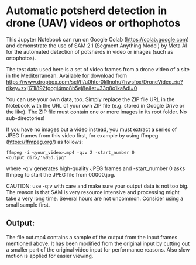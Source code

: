 # Automatic potsherd detection in drone (UAV) videos or orthophotos

This Jupyter Notebook can run on Google Colab (https://colab.google.com) and demonstrate the use of SAM 2.1 (Segment Anything Model) by Meta AI for the automated detection of potsherds in video or images (such as ortophotos).

The test data used here is a set of video frames from a drone video of a site in the Mediterranean. Available for download from  https://www.dropbox.com/scl/fi/u0htcr0kllnohu7hwsfox/DroneVideo.zip?rlkey=zxj171l892fgogi4mo8h5ej8e&st=33q8o1ka&dl=0


You can use your own data, too. Simply replace the ZIP file URL in the Notebook with the URL of your own ZIP file (e.g. stored in Google Drive or the like). The ZIP file must contain one or more images in its root folder. No sub-directories!

If you have no images but a video instead, you must extract a series of JPEG frames from this video first, for example by using ffmpeg (https://ffmpeg.org/) as follows:

    ffmpeg -i <your_video>.mp4 -q:v 2 -start_number 0 <output_dir>/'%05d.jpg'

where -q:v generates high-quality JPEG frames and -start_number 0 asks ffmpeg to start the JPEG file from 00000.jpg.

CAUTION: use -q:v with care and make sure your output data is not too big. The reason is that SAM is very resource intensive and processing might take a very long time. Several hours are not uncommon. Consider using a small sample first.

## Output: 
The file out.mp4 contains a sample of the output from the input frames mentioned above. It has been modified from the original input by cutting out a smaller part of the original video input for performance reasons. Also slow motion is applied for easier viewing.
